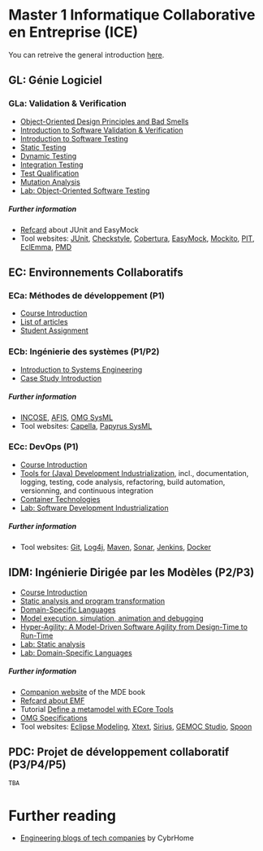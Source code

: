 # Master 1 Informatique Collaborative en Entreprise (ICE)

You can retreive the general introduction [here](./2017-18-personalintro-combemale.pdf).

## GL: Génie Logiciel

### GLa: Validation & Verification

- [Object-Oriented Design Principles and Bad Smells](./vv/0-oodp.pdf)
- [Introduction to Software Validation & Verification](./vv/1-introduction.pdf)
- [Introduction to Software Testing](./vv/2-test.pdf)
- [Static Testing](./vv/3-static-test.pdf)
- [Dynamic Testing](./vv/4-dynamic-test.pdf)
- [Integration Testing](./vv/5-integration.pdf)
- [Test Qualification](./vv/6-test-qualification.pdf)
- [Mutation Analysis](./vv/7-mutation.pdf)
- [Lab: Object-Oriented Software Testing](https://github.com/selabs-ut2j/testing)

##### Further information

- [Refcard](http://refcardz.dzone.com/refcardz/junit-and-easymock) about JUnit and EasyMock
- Tool websites: [JUnit](http://junit.org/), [Checkstyle](http://checkstyle.sourceforge.net/), [Cobertura](http://cobertura.github.io/cobertura/), [EasyMock](http://easymock.org/), [Mockito](http://site.mockito.org/), [PIT](http://pitest.org/), [EclEmma](http://www.eclemma.org/), [PMD](http://pmd.sourceforge.net/)

<!--
- [Selenium](http://seleniumhq.org/) website
- [DbUnit](http://www.dbunit.org/) website
-->

## EC: Environnements Collaboratifs

### ECa: Méthodes de développement (P1)<a id="eca"></a>

- [Course Introduction](./2017-18-eca-intro-combemale.pdf)
- [List of articles](./eca)
- [Student Assignment](https://docs.google.com/spreadsheets/d/1sim_i8f1Zt-45fbZjCwZuIJxyjNYLlv_fz2mfBKytlg/edit?usp=sharing)

### ECb: Ingénierie des systèmes (P1/P2)

- [Introduction to Systems Engineering]()
- [Case Study Introduction]()

##### Further information

- [INCOSE](http://www.incose.org/), [AFIS](https://www.afis.fr), [OMG SysML](http://www.omgsysml.org/)
- Tool websites: [Capella](https://www.polarsys.org/capella/), [Papyrus SysML](https://www.eclipse.org/papyrus/components/sysml/0.10.0/)

### ECc: DevOps (P1)

- [Course Introduction](./devops/2017-18-DevOps-intro.pdf)
- [Tools for (Java) Development Industrialization](./devops/tools4agiledev.pdf), incl., documentation, logging, testing, code analysis, refactoring, build automation, versionning, and continuous integration
- [Container Technologies](./)
- [Lab: Software Development Industrialization](https://github.com/selabs-ut2j/devops)

##### Further information

- Tool websites: [Git](https://git-scm.com), [Log4j](https://logging.apache.org/log4j/), [Maven](https://maven.apache.org/), [Sonar](https://www.sonarqube.org/), [Jenkins](https://jenkins.io/), [Docker](https://www.docker.com/)

## IDM: Ingénierie Dirigée par les Modèles (P2/P3)

- [Course Introduction]()
- [Static analysis and program transformation]()
- [Domain-Specific Languages]()
- [Model execution, simulation, animation and debugging]()
- [Hyper-Agility: A Model-Driven Software Agility from Design-Time to Run-Time]()
- [Lab: Static analysis]()
- [Lab: Domain-Specific Languages]()

##### Further information

- [Companion website](http://mdebook.irisa.fr/) of the MDE book
- [Refcard about EMF](http://refcardz.dzone.com/refcardz/essential-emf)
- Tutorial [Define a metamodel with ECore Tools](https://wiki.eclipse.org/Sirius/Tutorials/DomainModelTutorial)
- [OMG Specifications](http://www.omg.org/spec/)
- Tool websites: [Eclipse Modeling](http://www.eclipse.org/modeling/), [Xtext](https://www.eclipse.org/Xtext/), [Sirius](https://www.eclipse.org/sirius/), [GEMOC Studio](http://www.eclipse.org/gemoc/), [Spoon](http://spoon.gforge.inria.fr)

## PDC: Projet de développement collaboratif (P3/P4/P5)

    TBA

# Further reading

- [Engineering blogs of tech companies](https://www.cybrhome.com/topic/engineering-blogs-of-companies) by CybrHome